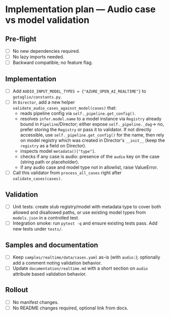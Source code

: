 # Implementation plan — Audio case vs model validation

## Pre-flight
- [ ] No new dependencies required.
- [ ] No lazy imports needed.
- [ ] Backward compatible; no feature flag.

## Implementation
- [ ] Add `AUDIO_INPUT_MODEL_TYPES = {"AZURE_OPEN_AI_REALTIME"}` to `gotaglio/constants.py`.
- [ ] In `Director`, add a new helper `validate_audio_cases_against_model(cases)` that:
  - reads pipeline config via `self._pipeline.get_config()`.
  - resolves `infer.model.name` to a model instance via `Registry` already bound in `Pipeline`/Director; either expose `self._pipeline._dag`-> no, prefer storing the `Registry` or pass it to validator. If not directly accessible, use `self._pipeline.get_config()` for the name, then rely on model registry which was created in Director's `__init__` (keep the `registry` as a field on Director).
  - inspects model `metadata()["type"]`.
  - checks if any case is audio: presence of the `audio` key on the case (string path or placeholder).
  - if any audio case and model type not in allowlist, raise ValueError.
- [ ] Call this validator from `process_all_cases` right after `validate_cases(cases)`.

## Validation
- [ ] Unit tests: create stub registry/model with metadata type to cover both allowed and disallowed paths, or use existing model types from `models.json` in a controlled test.
- [ ] Integration smoke: run `pytest -q` and ensure existing tests pass. Add new tests under `tests/`.

## Samples and documentation
- [ ] Keep `samples/realtime/data/cases.yaml` as-is (with `audio:`); optionally add a comment noting validation behavior.
- [ ] Update `documentation/realtime.md` with a short section on `audio` attribute based validation behavior.

## Rollout
- [ ] No manifest changes.
- [ ] No README changes required, optional link from docs.
